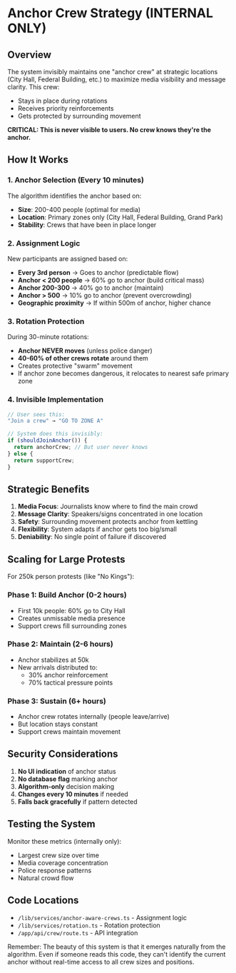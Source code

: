 # Anchor Crew Strategy (INTERNAL ONLY)

## Overview

The system invisibly maintains one "anchor crew" at strategic locations (City Hall, Federal Building, etc.) to maximize media visibility and message clarity. This crew:
- Stays in place during rotations
- Receives priority reinforcements
- Gets protected by surrounding movement

**CRITICAL: This is never visible to users. No crew knows they're the anchor.**

## How It Works

### 1. Anchor Selection (Every 10 minutes)
The algorithm identifies the anchor based on:
- **Size**: 200-400 people (optimal for media)
- **Location**: Primary zones only (City Hall, Federal Building, Grand Park)
- **Stability**: Crews that have been in place longer

### 2. Assignment Logic
New participants are assigned based on:
- **Every 3rd person** → Goes to anchor (predictable flow)
- **Anchor < 200 people** → 60% go to anchor (build critical mass)
- **Anchor 200-300** → 40% go to anchor (maintain)
- **Anchor > 500** → 10% go to anchor (prevent overcrowding)
- **Geographic proximity** → If within 500m of anchor, higher chance

### 3. Rotation Protection
During 30-minute rotations:
- **Anchor NEVER moves** (unless police danger)
- **40-60% of other crews rotate** around them
- Creates protective "swarm" movement
- If anchor zone becomes dangerous, it relocates to nearest safe primary zone

### 4. Invisible Implementation

```javascript
// User sees this:
"Join a crew" → "GO TO ZONE A"

// System does this invisibly:
if (shouldJoinAnchor()) {
  return anchorCrew; // But user never knows
} else {
  return supportCrew;
}
```

## Strategic Benefits

1. **Media Focus**: Journalists know where to find the main crowd
2. **Message Clarity**: Speakers/signs concentrated in one location
3. **Safety**: Surrounding movement protects anchor from kettling
4. **Flexibility**: System adapts if anchor gets too big/small
5. **Deniability**: No single point of failure if discovered

## Scaling for Large Protests

For 250k person protests (like "No Kings"):

### Phase 1: Build Anchor (0-2 hours)
- First 10k people: 60% go to City Hall
- Creates unmissable media presence
- Support crews fill surrounding zones

### Phase 2: Maintain (2-6 hours) 
- Anchor stabilizes at 50k
- New arrivals distributed to:
  - 30% anchor reinforcement
  - 70% tactical pressure points

### Phase 3: Sustain (6+ hours)
- Anchor crew rotates internally (people leave/arrive)
- But location stays constant
- Support crews maintain movement

## Security Considerations

1. **No UI indication** of anchor status
2. **No database flag** marking anchor
3. **Algorithm-only** decision making
4. **Changes every 10 minutes** if needed
5. **Falls back gracefully** if pattern detected

## Testing the System

Monitor these metrics (internally only):
- Largest crew size over time
- Media coverage concentration
- Police response patterns
- Natural crowd flow

## Code Locations

- `/lib/services/anchor-aware-crews.ts` - Assignment logic
- `/lib/services/rotation.ts` - Rotation protection
- `/app/api/crew/route.ts` - API integration

Remember: The beauty of this system is that it emerges naturally from the algorithm. Even if someone reads this code, they can't identify the current anchor without real-time access to all crew sizes and positions.